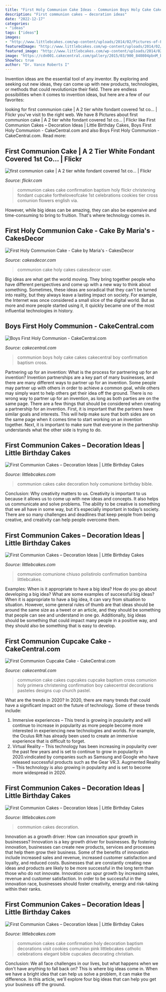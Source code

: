 ```yaml
---
title: "First Holy Communion Cake Ideas - Communion Boys Holy Cake Cakes Cakecentral Boy Confirmation Baptism Cross"
description: "First communion cakes – decoration ideas"
date: "2022-12-17"
categories:
- "ideas"
tags: ["ideas"]
images:
- "http://www.littlebcakes.com/wp-content/uploads/2014/02/Pictures-of-First-Communion-Cakes.jpg"
featuredImage: "http://www.littlebcakes.com/wp-content/uploads/2014/02/Pictures-of-First-Communion-Cakes.jpg"
featured_image: "http://www.littlebcakes.com/wp-content/uploads/2014/02/Pictures-of-First-Communion-Cakes-627x1024.jpg"
image: "https://cdn001.cakecentral.com/gallery/2015/03/900_840804pbnM_boys-first-holy-communion.jpg"
ShowToc: true
author: "Dr. Vance Roberts I"
---
```



Invention ideas are the essential tool of any inventor. By exploring and seeking out new ideas, they can come up with new products, technologies, or methods that could revolutionize their field. There are endless possibilities when it comes to invention ideas, but here are a few of our favorites:

	

		
looking for first communion cake | A 2 tier white fondant covered 1st co… | Flickr you've visit to the right web. We have 8 Pictures about first communion cake | A 2 tier white fondant covered 1st co… | Flickr like First Communion Cakes – Decoration Ideas | Little Birthday Cakes, Boys First Holy Communion - CakeCentral.com and also Boys First Holy Communion - CakeCentral.com. Read more:
		
    
## First Communion Cake | A 2 Tier White Fondant Covered 1st Co… | Flickr

<img loading=lazy src="https://c1.staticflickr.com/5/4067/4572362762_262c68810b_b.jpg" onerror="this.onerror=null;this.src='https://tse1.mm.bing.net/th?id=OIP.6qkwXRBhl77d08spRiUTaAHaLD&amp;pid=15.1';" alt="first communion cake | A 2 tier white fondant covered 1st co… | Flickr">

_Source: flickr.com_

>communion cakes cake confirmation baptism holy flickr christening fondant cupcake fortheloveofcake 1st celebrations cookies tier cross comunion flowers english via. 

	

However, while big ideas can be amazing, they can also be expensive and time-consuming to bring to fruition. That's where technology comes in.

    
## First Holy Communion Cake - Cake By Maria&#039;s - CakesDecor

<img loading=lazy src="https://pic.cakesdecor.com/o/19399007_1965766650107498_3681395938135088475_n_ulex3z.jpg" onerror="this.onerror=null;this.src='https://tse4.mm.bing.net/th?id=OIP.mx1SC-5xJIrK935HxYRCPAHaLH&amp;pid=15.1';" alt="First Holy Communion Cake - Cake by Maria&#039;s - CakesDecor">

_Source: cakesdecor.com_

>communion cake holy cakes cakesdecor user. 

	

Big ideas are what get the world moving. They bring together people who have different perspectives and come up with a new way to think about something. Sometimes, these ideas are soradical that they can't be turned into reality, but they always leave a lasting impact on society. For example, the Internet was once considered a small slice of the digital world. But as more and more people started using it, it quickly became one of the most influential technologies in history.

    
## Boys First Holy Communion - CakeCentral.com

<img loading=lazy src="https://cdn001.cakecentral.com/gallery/2015/03/900_840804pbnM_boys-first-holy-communion.jpg" onerror="this.onerror=null;this.src='https://tse2.mm.bing.net/th?id=OIP.hPUZFjjmKJDirsf5WBhT9QHaFj&amp;pid=15.1';" alt="Boys First Holy Communion - CakeCentral.com">

_Source: cakecentral.com_

>communion boys holy cake cakes cakecentral boy confirmation baptism cross. 

	

Partnering up for an invention: What is the process for partnering up for an invention?
Invention partnerships are a key part of many businesses, and there are many different ways to partner up for an invention. Some people may partner up with others in order to achieve a common goal, while others may simply want to help others get their idea off the ground. There is no wrong way to partner up for an invention, as long as both parties are on the same page.
There are a few things that should be considered when creating a partnership for an invention. First, it is important that the partners have similar goals and interests. This will help make sure that both sides are on the same page when it comes time to start working on an invention together. Next, it is important to make sure that everyone in the partnership understands what the other side is trying to do.

    
## First Communion Cakes – Decoration Ideas | Little Birthday Cakes

<img loading=lazy src="http://www.littlebcakes.com/wp-content/uploads/2014/02/Pictures-of-First-Communion-Cakes.jpg" onerror="this.onerror=null;this.src='https://tse2.mm.bing.net/th?id=OIP.zfnm4-BTchu_Sb08NsrPoQHaMF&amp;pid=15.1';" alt="First Communion Cakes – Decoration Ideas | Little Birthday Cakes">

_Source: littlebcakes.com_

>communion cakes cake decoration holy comunione birthday bible. 

	

Conclusion: Why creativity matters to us.
Creativity is important to us because it allows us to come up with new ideas and concepts. It also helps us communicate and solve problems. The ability to be creative is something that we all have in some way, but it’s especially important in today’s society. There are so many challenges and deadlines that keep people from being creative, and creativity can help people overcome them.

    
## First Communion Cakes – Decoration Ideas | Little Birthday Cakes

<img loading=lazy src="https://www.littlebcakes.com/wp-content/uploads/2014/02/Communion-Cake.jpg" onerror="this.onerror=null;this.src='https://tse4.mm.bing.net/th?id=OIP.3jJcqkz70ZmJ7LJlApMPqwHaFj&amp;pid=15.1';" alt="First Communion Cakes – Decoration Ideas | Little Birthday Cakes">

_Source: littlebcakes.com_

>communion comunione chiuso polistirolo confirmation bambina littlebcakes. 

	

Examples: When is it appropriate to have a big idea? How do you go about developing a big idea? What are some examples of successful big ideas?
When it is appropriate to have a big idea, it can vary from situation to situation. However, some general rules of thumb are that ideas should be around the same size as a tweet or an article, and they should be something that people can see and understand in one go. Additionally, big ideas should be something that could impact many people in a positive way, and they should also be something that is easy to develop.

    
## First Communion Cupcake Cake - CakeCentral.com

<img loading=lazy src="https://cdn001.cakecentral.com/gallery/2015/03/900_722729fdQs_first-communion-cupcake-cake.jpg" onerror="this.onerror=null;this.src='https://tse2.mm.bing.net/th?id=OIP.H1j2mDUgrKoPlMS346TFOwHaJ4&amp;pid=15.1';" alt="First Communion Cupcake Cake - CakeCentral.com">

_Source: cakecentral.com_

>communion cake cakes cupcakes cupcake baptism cross comunion holy primera christening confirmation boy cakecentral decorations pasteles designs cup church pastel. 

	

What are the trends in 2020?
In 2020, there are many trends that could have a significant impact on the future of technology. Some of these trends include:
1. Immersive experiences – This trend is growing in popularity and will continue to increase in popularity as more people become more interested in experiencing new technologies and worlds. For example, the Oculus Rift has already been used to create an immersive experience that is difficult to forget.
2. Virtual Reality – This technology has been increasing in popularity over the past few years and is set to continue to grow in popularity in 2020.vindicated by companies such as Samsung and Google who have released successful products such as the Gear VR.3. Augmented Reality – This technology is also growing in popularity and is set to become more widespread in 2020.

    
## First Communion Cakes – Decoration Ideas | Little Birthday Cakes

<img loading=lazy src="http://www.littlebcakes.com/wp-content/uploads/2014/02/Pictures-of-First-Communion-Cakes-627x1024.jpg" onerror="this.onerror=null;this.src='https://tse2.mm.bing.net/th?id=OIP.iNCejBY0aD6J938eaEJdHAHaMG&amp;pid=15.1';" alt="First Communion Cakes – Decoration Ideas | Little Birthday Cakes">

_Source: littlebcakes.com_

>communion cakes decoration. 

	

Innovation as a growth driver: How can innovation spur growth in businesses?
Innovation is a key growth driver for businesses. By fostering innovation, businesses can create new products, services and processes that help them grow their business. Some of the benefits of innovation include increased sales and revenue, increased customer satisfaction and loyalty, and reduced costs.
Businesses that are constantly creating new ideas and products are likely to be more successful in the long term than those who do not innovate. Innovation can spur growth by increasing sales, revenue and customer satisfaction. In order to be successful in the innovation race, businesses should foster creativity, energy and risk-taking within their ranks.

    
## First Communion Cakes – Decoration Ideas | Little Birthday Cakes

<img loading=lazy src="http://www.littlebcakes.com/wp-content/uploads/2014/02/First-Communion-Cake-Ideas.jpg" onerror="this.onerror=null;this.src='https://tse4.mm.bing.net/th?id=OIP.1RPWOvpRM8PYYx0NG-ujNAHaLV&amp;pid=15.1';" alt="First Communion Cakes – Decoration Ideas | Little Birthday Cakes">

_Source: littlebcakes.com_

>communion cakes cake confirmation holy decoration baptism decorations visit cookies comunion pink littlebcakes catholic celebrations elegant bible cupcakes decorating christian. 

	

Conclusion:
We all face challenges in our lives, but what happens when we don't have anything to fall back on? This is where big ideas come in. When we have a bright idea that can help us solve a problem, it can make the difference. In this article, we'll explore four big ideas that can help you get your business off the ground.

